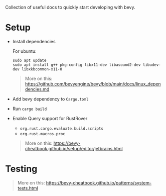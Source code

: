 Collection of useful docs to quickly start developing with bevy.

# Setup

- Install dependencies

  For ubuntu:

    ```
    sudo apt update
    sudo apt install g++ pkg-config libx11-dev libasound2-dev libudev-dev libxkbcommon-x11-0
    ```
    
    > More on this: https://github.com/bevyengine/bevy/blob/main/docs/linux_dependencies.md

- Add bevy dependency to `Cargo.toml`

- Run `cargo build`

- Enable Query support for RustRover
  - `org.rust.cargo.evaluate.build.scripts`
  - `org.rust.macros.proc`

  > More on this: https://bevy-cheatbook.github.io/setup/editor/jetbrains.html

# Testing
> More on this: https://bevy-cheatbook.github.io/patterns/system-tests.html
